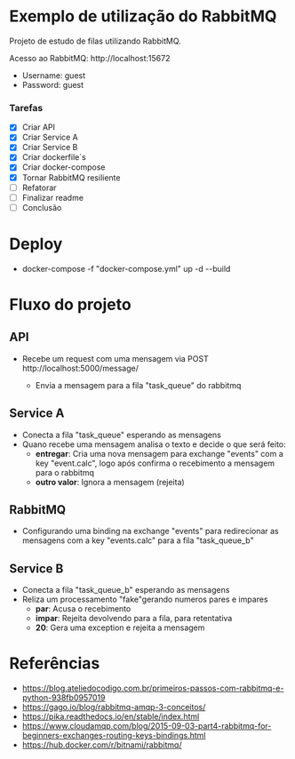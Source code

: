 # Exemplo de utilização do RabbitMQ

Projeto de estudo de filas utilizando RabbitMQ.

Acesso ao RabbitMQ: http://localhost:15672

- Username: guest
- Password: guest

### Tarefas

- [x] Criar API
- [x] Criar Service A
- [x] Criar Service B
- [x] Criar dockerfile`s
- [x] Criar docker-compose
- [x] Tornar RabbitMQ resiliente
- [ ] Refatorar
- [ ] Finalizar readme
- [ ] Conclusão

# Deploy

- docker-compose -f "docker-compose.yml" up -d --build

# Fluxo do projeto

## API

- Recebe um request com uma mensagem via POST http://localhost:5000/message/<msg>
  - Envia a mensagem para a fila "task_queue" do rabbitmq

## Service A

- Conecta a fila "task_queue" esperando as mensagens
- Quano recebe uma mensagem analisa o texto e decide o que será feito:
  - **entregar**: Cria uma nova mensagem para exchange "events" com a key "event.calc", logo após confirma o recebimento a mensagem para o rabbitmq
  - **outro valor**: Ignora a mensagem (rejeita)

## RabbitMQ

- Configurando uma binding na exchange "events" para redirecionar as mensagens com a key "events.calc" para a fila "task_queue_b"

## Service B

- Conecta a fila "task_queue_b" esperando as mensagens
- Reliza um processamento "fake"gerando numeros pares e impares
  - **par**: Acusa o recebimento
  - **impar**: Rejeita devolvendo para a fila, para retentativa
  - **20**: Gera uma exception e rejeita a mensagem

# Referências

- https://blog.ateliedocodigo.com.br/primeiros-passos-com-rabbitmq-e-python-938fb0957019
- https://gago.io/blog/rabbitmq-amqp-3-conceitos/
- https://pika.readthedocs.io/en/stable/index.html
- https://www.cloudamqp.com/blog/2015-09-03-part4-rabbitmq-for-beginners-exchanges-routing-keys-bindings.html
- https://hub.docker.com/r/bitnami/rabbitmq/
